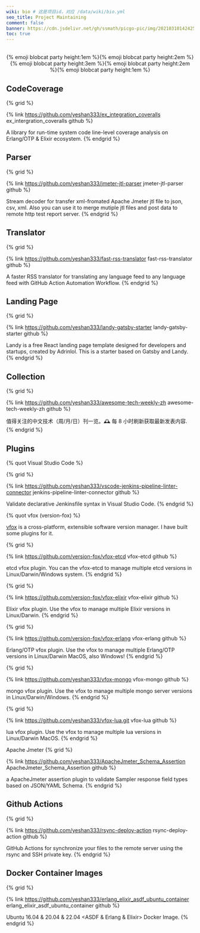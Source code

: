 ```yaml
---
wiki: bio # 这是项目id，对应 /data/wiki/bio.yml
seo_title: Project Maintaining
comment: false
banner: https://cdn.jsdelivr.net/gh/ssmath/picgo-pic/img/20210310142425.png # 必选
toc: true
---
```


<br />

<center>
{% emoji blobcat party height:1em %}{% emoji blobcat party height:2em %}{% emoji blobcat party height:3em %}{% emoji blobcat party height:2em %}{% emoji blobcat party height:1em %}</center>

## CodeCoverage

{% grid %}
<!-- cell -->
{% link https://github.com/yeshan333/ex_integration_coveralls ex_intergration_coveralls github %}
<!-- cell -->
A library for run-time system code line-level coverage analysis on Erlang/OTP & Elixir ecosystem.
{% endgrid %}

## Parser

{% grid %}
<!-- cell -->
{% link https://github.com/yeshan333/jmeter-jtl-parser jmeter-jtl-parser github %}
<!-- cell -->
Stream decoder for transfer xml-fromated Apache Jmeter jtl file to json, csv, xml. Also you can use it to merge mutiple jtl files and post data to remote http test report server.
{% endgrid %}

## Translator

{% grid %}
<!-- cell -->
{% link https://github.com/yeshan333/fast-rss-translator fast-rss-translator github %}
<!-- cell -->
A faster RSS translator for translating any language feed to any language feed with GitHub Action Automation Workflow.
{% endgrid %}

## Landing Page

{% grid %}
<!-- cell -->
{% link https://github.com/yeshan333/landy-gatsby-starter landy-gatsby-starter github %}
<!-- cell -->
Landy is a free React landing page template designed for developers and startups, created by Adrinlol. This is a starter based on Gatsby and Landy.
{% endgrid %}

## Collection

{% grid %}
<!-- cell -->
{% link https://github.com/yeshan333/awesome-tech-weekly-zh awesome-tech-weekly-zh github %}
<!-- cell -->
值得关注的中文技术（周/月/日）刊一览。🕰️ 每 8 小时刷新获取最新发表内容.
{% endgrid %}

## Plugins

{% quot Visual Studio Code %}

{% grid %}
<!-- cell -->
{% link https://github.com/yeshan333/vscode-jenkins-pipeline-linter-connector jenkins-pipeline-linter-connector github %}
<!-- cell -->
Validate declarative Jenkinsfile syntax in Visual Studio Code.
{% endgrid %}

{% quot vfox (version-fox) %}

[vfox](https://vfox.dev/) is a cross-platform, extensible software version manager. I have built some plugins for it.

{% grid %}
<!-- cell -->
{% link https://github.com/version-fox/vfox-etcd vfox-etcd github %}
<!-- cell -->
etcd vfox plugin. You can the vfox-etcd to manage multiple etcd versions in Linux/Darwin/Windows system.
{% endgrid %}

{% grid %}
<!-- cell -->
{% link https://github.com/version-fox/vfox-elixir vfox-elixir github %}
<!-- cell -->
Elixir vfox plugin. Use the vfox to manage multiple Elixir versions in Linux/Darwin.
{% endgrid %}

{% grid %}
<!-- cell -->
{% link https://github.com/version-fox/vfox-erlang vfox-erlang github %}
<!-- cell -->
Erlang/OTP vfox plugin. Use the vfox to manage multiple Erlang/OTP versions in Linux/Darwin MacOS, also Windows!
{% endgrid %}

{% grid %}
<!-- cell -->
{% link https://github.com/yeshan333/vfox-mongo vfox-mongo github %}
<!-- cell -->
mongo vfox plugin. Use the vfox to manage multiple mongo server versions in Linux/Darwin/Windows.
{% endgrid %}

{% grid %}
<!-- cell -->
{% link https://github.com/yeshan333/vfox-lua.git vfox-lua github %}
<!-- cell -->
lua vfox plugin. Use the vfox to manage multiple lua versions in Linux/Darwin MacOS.
{% endgrid %}

Apache Jmeter
{% grid %}
<!-- cell -->
{% link https://github.com/yeshan333/ApacheJmeter_Schema_Assertion ApacheJmeter_Schema_Assertion github %}
<!-- cell -->
a ApacheJmeter assertion plugin to validate Sampler response field types based on JSON/YAML Schema.
{% endgrid %}

## Github Actions

{% grid %}
<!-- cell -->
{% link https://github.com/yeshan333/rsync-deploy-action rsync-deploy-action github %}
<!-- cell -->
GitHub Actions for synchronize your files to the remote server using the rsync and SSH private key.
{% endgrid %}

## Docker Container Images

{% grid %}
<!-- cell -->
{% link https://github.com/yeshan333/erlang_elixir_asdf_ubuntu_container erlang_elixir_asdf_ubuntu_container github %}
<!-- cell -->
Ubuntu 16.04 & 20.04 & 22.04 <ASDF & Erlang & Elixir> Docker Image.
{% endgrid %}